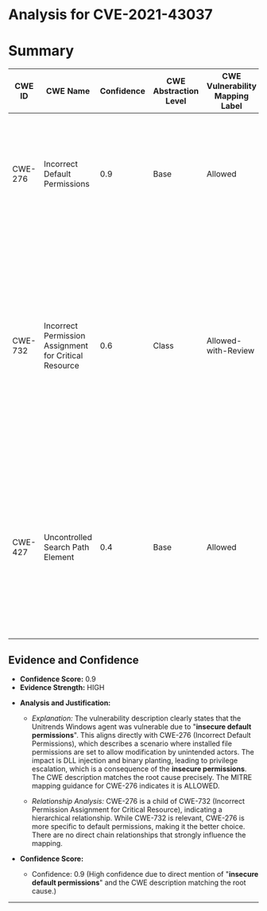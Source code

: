# Analysis for CVE-2021-43037

# Summary
| CWE ID | CWE Name | Confidence | CWE Abstraction Level | CWE Vulnerability Mapping Label | CWE-Vulnerability Mapping Notes |
|---|---|---|---|---|---|
| CWE-276 | Incorrect Default Permissions | 0.9 | Base | Allowed | This is the Primary CWE. The vulnerability description explicitly mentions "**insecure default permissions**" as the root cause. |
| CWE-732 | Incorrect Permission Assignment for Critical Resource | 0.6 | Class | Allowed-with-Review | This is a secondary candidate because the **insecure default permissions** lead to incorrect permission assignment for resources, enabling DLL injection and binary planting. However, CWE-276 is more specific to the root cause. |
| CWE-427 | Uncontrolled Search Path Element | 0.4 | Base | Allowed | This is a secondary candidate because DLL injection might involve an uncontrolled search path. However, the primary issue is the **insecure default permissions**, making CWE-276 a better fit. |

## Evidence and Confidence

*   **Confidence Score:** 0.9
*   **Evidence Strength:** HIGH

- **Analysis and Justification:**  
  - *Explanation:* The vulnerability description clearly states that the Unitrends Windows agent was vulnerable due to "**insecure default permissions**". This aligns directly with CWE-276 (Incorrect Default Permissions), which describes a scenario where installed file permissions are set to allow modification by unintended actors. The impact is DLL injection and binary planting, leading to privilege escalation, which is a consequence of the **insecure permissions**. The CWE description matches the root cause precisely. The MITRE mapping guidance for CWE-276 indicates it is ALLOWED.
  
  - *Relationship Analysis:* CWE-276 is a child of CWE-732 (Incorrect Permission Assignment for Critical Resource), indicating a hierarchical relationship. While CWE-732 is relevant, CWE-276 is more specific to default permissions, making it the better choice. There are no direct chain relationships that strongly influence the mapping.

- **Confidence Score:**  
  - Confidence: 0.9 (High confidence due to direct mention of "**insecure default permissions**" and the CWE description matching the root cause.)

---